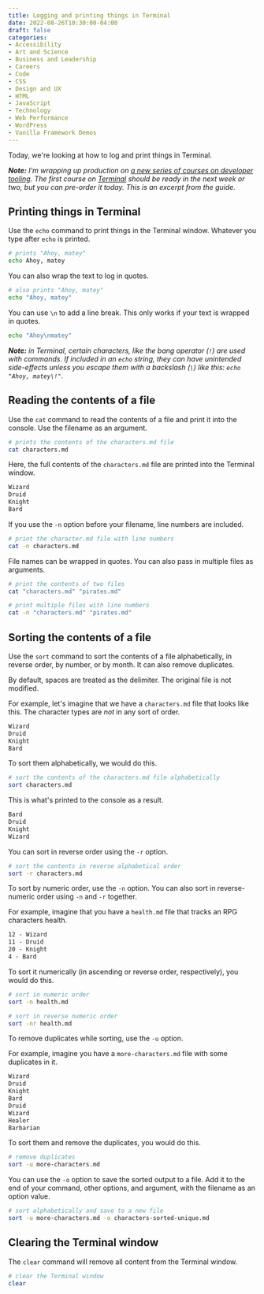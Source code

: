 ```yaml
---
title: Logging and printing things in Terminal
date: 2022-08-26T10:30:00-04:00
draft: false
categories:
- Accessibility
- Art and Science
- Business and Leadership
- Careers
- Code
- CSS
- Design and UX
- HTML
- JavaScript
- Technology
- Web Performance
- WordPress
- Vanilla Framework Demos
---
```


Today, we're looking at how to log and print things in Terminal.

_**Note:** I'm wrapping up production on [a new series of courses on developer tooling](https://vanillajsguides.com/tooling-bundle/). The first course on [Terminal](https://vanillajsguides.com/terminal/) should be ready in the next week or two, but you can pre-order it today. This is an excerpt from the guide._

## Printing things in Terminal

Use the `echo` command to print things in the Terminal window. Whatever you type after `echo` is printed.

```bash
# prints "Ahoy, matey"
echo Ahoy, matey
```

You can also wrap the text to log in quotes.

```bash
# also prints "Ahoy, matey"
echo "Ahoy, matey"
```

You can use `\n` to add a line break. This only works if your text is wrapped in quotes.

```bash
echo "Ahoy\nmatey"
```

_**Note:** in Terminal, certain characters, like the bang operator (`!`) are used with commands. If included in an `echo` string, they can have unintended side-effects unless you escape them with a backslash (`\`) like this: `echo "Ahoy, matey\!"`._

## Reading the contents of a file

Use the `cat` command to read the contents of a file and print it into the console. Use the filename as an argument.

```bash
# prints the contents of the characters.md file
cat characters.md
```

Here, the full contents of the `characters.md` file are printed into the Terminal window.

```markdown
Wizard
Druid
Knight
Bard
```

If you use the `-n` option before your filename, line numbers are included.

```bash
# print the character.md file with line numbers
cat -n characters.md
```

File names can be wrapped in quotes. You can also pass in multiple files as arguments.

```bash
# print the contents of two files
cat "characters.md" "pirates.md"

# print multiple files with line numbers
cat -n "characters.md" "pirates.md"
```

## Sorting the contents of a file

Use the `sort` command to sort the contents of a file alphabetically, in reverse order, by number, or by month. It can also remove duplicates.

By default, spaces are treated as the delimiter. The original file is not modified.

For example, let's imagine that we have a `characters.md` file that looks like this. The character types are _not_ in any sort of order.

```markdown
Wizard
Druid
Knight
Bard
```

To sort them alphabetically, we would do this.

```bash
# sort the contents of the characters.md file alphabetically
sort characters.md
```

This is what's printed to the console as a result.

```markdown
Bard
Druid
Knight
Wizard
```

You can sort in reverse order using the `-r` option.

```bash
# sort the contents in reverse alphabetical order
sort -r characters.md
```

To sort by numeric order, use the `-n` option. You can also sort in reverse-numeric order using `-n` and `-r` together.

For example, imagine that you have a `health.md` file that tracks an RPG characters health.

```markdown
12 - Wizard
11 - Druid
20 - Knight
4 - Bard
```

To sort it numerically (in ascending or reverse order, respectively), you would do this.

```bash
# sort in numeric order
sort -n health.md

# sort in reverse numeric order
sort -nr health.md
```

To remove duplicates while sorting, use the `-u` option.

For example, imagine you have a `more-characters.md` file with some duplicates in it.

```markdown
Wizard
Druid
Knight
Bard
Druid
Wizard
Healer
Barbarian
```

To sort them and remove the duplicates, you would do this.

```bash
# remove duplicates
sort -u more-characters.md
```

You can use the `-o` option to save the sorted output to a file. Add it to the end of your command, other options, and argument, with the filename as an option value.

```bash
# sort alphabetically and save to a new file
sort -u more-characters.md -o characters-sorted-unique.md
```

## Clearing the Terminal window

The `clear` command will remove all content from the Terminal window.

```bash
# clear the Terminal window
clear
```